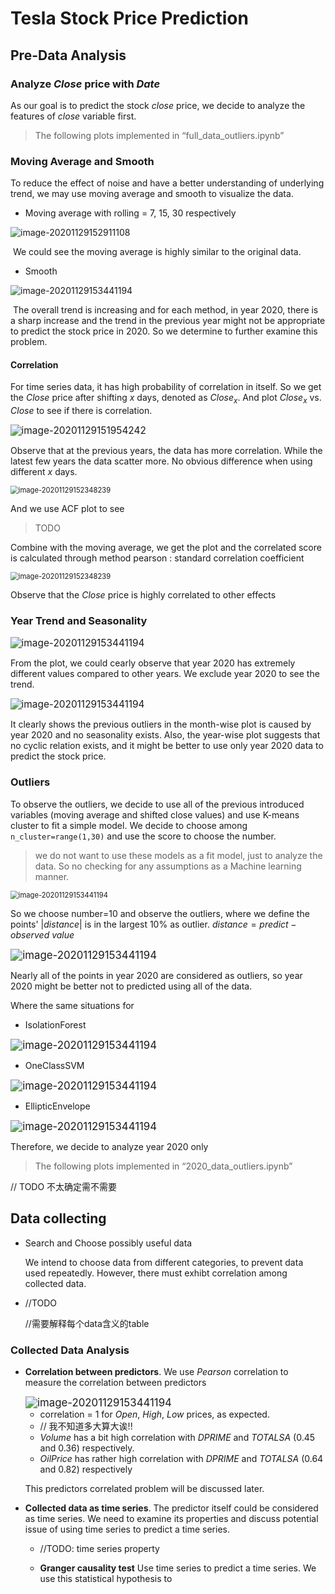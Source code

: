 # Tesla Stock Price Prediction



## Pre-Data Analysis

### Analyze *Close* price with *Date​*

As our goal is to predict the stock *close* price, we decide to analyze the features of *close* variable first.



> The following plots implemented in “full_data_outliers.ipynb”

### Moving Average and Smooth

To reduce the effect of noise and have a better understanding of underlying trend, we may use moving average and smooth to visualize the data. 

- Moving average with rolling = 7, 15, 30 respectively 

![image-20201129152911108](/Users/yuxinmiao/Desktop/406proj/x2.png)

​		We could see the moving average is highly similar to the original data. 

- Smooth 

![image-20201129153441194](/Users/yuxinmiao/Desktop/406proj/x3.png)

​		The overall trend is increasing and for each method, in year 2020, there is a sharp increase and the trend in the previous year might not be appropriate to predict the stock price in 2020. So we determine to further examine this problem.



#### Correlation 

For time series data, it has high probability of correlation in itself. So we get the *Close* price after shifting $x$ days, denoted as $Close_x$. And plot $Close_x$ vs. $Close$ to see if there is correlation. 

<img src="./Analysis/x.png" alt="image-20201129151954242" style="zoom:110%;" />

Observe that at the previous years, the data has more correlation. While the latest few years the data scatter more. No obvious difference when using different $x$ days. 

<img src="./Analysis/x1.png" alt="image-20201129152348239" style="zoom:80%;" />

And we use ACF plot to see 

> TODO

 





Combine with the moving average, we get the plot and the correlated score is calculated through method pearson : standard correlation coefficient

<img src="./Analysis/correlation.png" alt="image-20201129152348239" style="zoom:80%;" />

Observe that the *Close* price is highly correlated to other effects 



### Year Trend and Seasonality

<img src="./Analysis/x4.png" alt="image-20201129153441194" style="zoom:110%;" />

From the plot, we could cearly observe that year 2020 has extremely different values compared to other years. We exclude year 2020 to see the trend.

<img src="./Analysis/x5.png" alt="image-20201129153441194" style="zoom:110%;" />

It clearly shows the previous outliers in the month-wise plot is caused by year 2020 and no seasonality exists. Also, the year-wise plot suggests that no cyclic relation exists, and it might be better to use only year 2020 data to predict the stock price. 

### Outliers

To observe the outliers, we decide to use all of the previous introduced variables (moving average and shifted close values) and use K-means cluster to fit a simple model. We decide to choose among `n_cluster=range(1,30)` and use the score to choose the number. 

> we do not want to use these models as a fit model, just to analyze the data. So no checking for any assumptions as a Machine learning manner. 

<img src="./Analysis/x6.png" alt="image-20201129153441194" style="zoom:80%;" />

So we choose number=10 and observe the outliers, where we define the points' $|distance|$ is in the largest $10\%$ as outlier. $distance=predict-observed \ value$

<img src="./Analysis/dis1.png" alt="image-20201129153441194" style="zoom:120%;" />

Nearly all of the points in year 2020 are considered as outliers, so year 2020 might be better not to predicted using all of the data. 

Where the same situations for 

- IsolationForest

<img src="./Analysis/dis2.png" alt="image-20201129153441194" style="zoom:120%;" />

- OneClassSVM

<img src="./Analysis/dis3.png" alt="image-20201129153441194" style="zoom:120%;" />

- EllipticEnvelope

<img src="./Analysis/dis4.png" alt="image-20201129153441194" style="zoom:120%;" />

Therefore, we decide to analyze year 2020 only 

> The following plots implemented in “2020_data_outliers.ipynb”

// TODO 不太确定需不需要







## Data collecting

- Search and Choose possibly useful data

  We intend to choose data from different categories, to prevent data used repeatedly. However, there must exhibt correlation among collected data. 

- //TODO 

  //需要解释每个data含义的table

### Collected Data Analysis

- **Correlation between predictors**. We use $Pearson$ correlation to measure the correlation between predictors 

  <img src="./Analysis/pred1.png" alt="image-20201129153441194" style="zoom:120%;" />

  - correlation = 1 for *Open*, *High*, *Low* prices, as expected.
  - // 我不知道多大算大诶!!
  - *Volume* has a bit high correlation with *DPRIME* and *TOTALSA* (0.45 and 0.36) respectively. 
  - *OilPrice* has rather high correlation with *DPRIME* and *TOTALSA* (0.64 and 0.82) respectively

  This predictors correlated problem will be discussed later. 

- **Collected data as time series**. The predictor itself could be considered as time series. We need to examine its properties and discuss potential issue of using time series to predict a time series.

  - //TODO: time series property 

  - **Granger causality test**  Use time series to predict a time series. We use this statistical hypothesis to 

    

